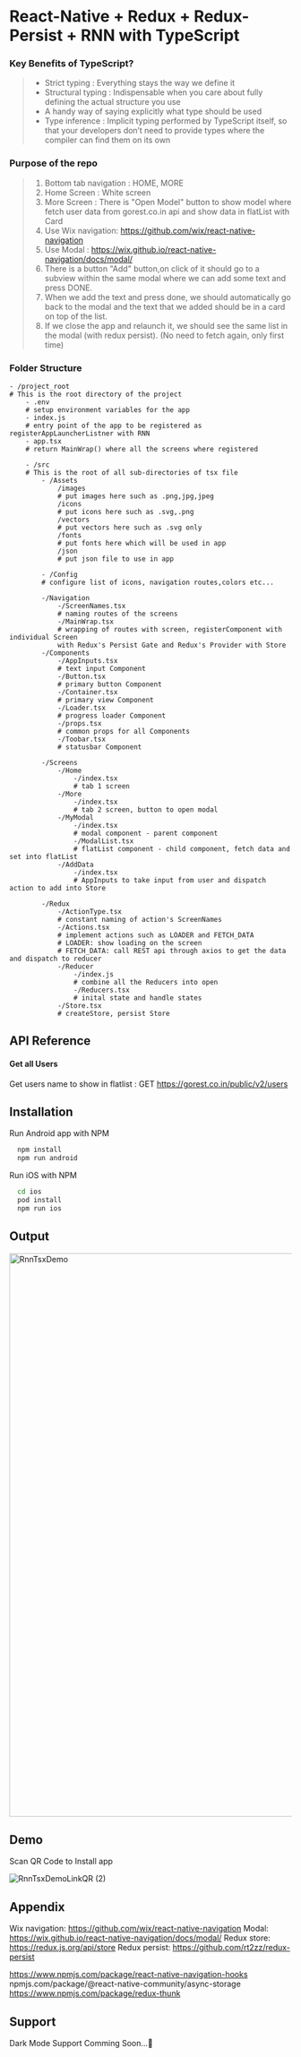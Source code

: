 
# React-Native + Redux + Redux-Persist + RNN with TypeScript 

### Key Benefits of TypeScript?
> - Strict typing : Everything stays the way we define it
> - Structural typing : Indispensable when you care about fully defining the actual structure you use
> - A handy way of saying explicitly what type should be used
> - Type inference :  Implicit typing performed by TypeScript itself, so that your developers don’t need to provide types where the compiler can find them on its own

### Purpose of the repo 
> 1. Bottom tab navigation : HOME, MORE
> 2. Home Screen : White screen
> 3. More Screen : There is "Open Model" button to show model where fetch user data from gorest.co.in api and show data in flatList with Card
> 4. Use Wix navigation: https://github.com/wix/react-native-navigation
> 5. Use Modal : https://wix.github.io/react-native-navigation/docs/modal/
> 6. There is a button "Add" button,on click of it should go to a subview within the same modal where we can add some text and press DONE.
> 7. When we add the text and press done, we should automatically go back to the modal and the text that we added should be in a card on top of the list.
> 6. If we close the app and relaunch it, we should see the same list in the modal (with redux persist). (No need to fetch again, only first time)

### Folder Structure

```
- /project_root
# This is the root directory of the project
    - .env
    # setup environment variables for the app
    - index.js
    # entry point of the app to be registered as registerAppLauncherListner with RNN
    - app.tsx
    # return MainWrap() where all the screens where registered

    - /src  
    # This is the root of all sub-directories of tsx file
        - /Assets
            /images
            # put images here such as .png,jpg,jpeg
            /icons
            # put icons here such as .svg,.png
            /vectors
            # put vectors here such as .svg only
            /fonts
            # put fonts here which will be used in app
            /json
            # put json file to use in app
        
        - /Config
        # configure list of icons, navigation routes,colors etc...

        -/Navigation    
            -/ScreenNames.tsx
            # naming routes of the screens
            -/MainWrap.tsx
            # wrapping of routes with screen, registerComponent with individual Screen
            with Redux's Persist Gate and Redux's Provider with Store
        -/Components
            -/AppInputs.tsx
            # text input Component
            -/Button.tsx
            # primary button Component
            -/Container.tsx
            # primary view Component
            -/Loader.tsx
            # progress loader Component
            -/props.tsx
            # common props for all Components
            -/Toobar.tsx
            # statusbar Component

        -/Screens
            -/Home
                -/index.tsx
                # tab 1 screen
            -/More
                -/index.tsx
                # tab 2 screen, button to open modal
            -/MyModal
                -/index.tsx
                # modal component - parent component
                -/ModalList.tsx
                # flatList component - child component, fetch data and set into flatList
            -/AddData
                -/index.tsx
                # AppInputs to take input from user and dispatch action to add into Store

        -/Redux
            -/ActionType.tsx
            # constant naming of action's ScreenNames
            -/Actions.tsx
            # implement actions such as LOADER and FETCH_DATA
            # LOADER: show loading on the screen
            # FETCH_DATA: call REST api through axios to get the data and dispatch to reducer
            -/Reducer
                -/index.js
                # combine all the Reducers into open
                -/Reducers.tsx
                # inital state and handle states
            -/Store.tsx
            # createStore, persist Store

```
## API Reference

#### Get all Users
Get users name to show in flatlist : GET https://gorest.co.in/public/v2/users


## Installation

Run Android app with NPM

```bash
  npm install
  npm run android
```

Run iOS with NPM

```bash
  cd ios
  pod install
  npm run ios
```


## Output

<img width="1006" alt="RnnTsxDemo" src="https://user-images.githubusercontent.com/26035160/203601362-1dc3a844-434a-4bbf-9a69-55c034c3f4e6.png">


## Demo

Scan QR Code to Install app

![RnnTsxDemoLinkQR (2)](https://user-images.githubusercontent.com/26035160/203602993-7e553357-c65e-4460-bb74-227dc32c743f.png)





## Appendix

Wix navigation: https://github.com/wix/react-native-navigation
Modal: https://wix.github.io/react-native-navigation/docs/modal/
Redux store: https://redux.js.org/api/store
Redux persist: https://github.com/rt2zz/redux-persist

https://www.npmjs.com/package/react-native-navigation-hooks
npmjs.com/package/@react-native-community/async-storage
https://www.npmjs.com/package/redux-thunk


## Support
Dark Mode Support Comming Soon...🙂

